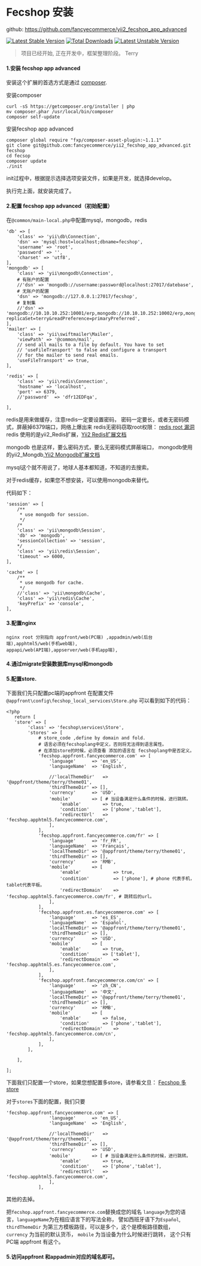 Fecshop 安装
=======================


github: https://github.com/fancyecommerce/yii2_fecshop_app_advanced

[![Latest Stable Version](https://poser.pugx.org/fancyecommerce/fecshop-app-advanced/v/stable)](https://packagist.org/packages/fancyecommerce/fecshop-app-advanced) [![Total Downloads](https://poser.pugx.org/fancyecommerce/fecshop-app-advanced/downloads)](https://packagist.org/packages/fancyecommerce/fecshop-app-advanced) [![Latest Unstable Version](https://poser.pugx.org/fancyecommerce/fecshop-app-advanced/v/unstable)](https://packagist.org/packages/fancyecommerce/fecshop-app-advanced)


> 项目已经开始, 正在开发中，框架整理阶段。
> Terry

#### 1.安装 fecshop app advanced

安装这个扩展的首选方式是通过 [composer](http://getcomposer.org/download/).

安装composer

```
curl -sS https://getcomposer.org/installer | php  
mv composer.phar /usr/local/bin/composer 
composer self-update
```

安装fecshop app advanced

```
composer global require "fxp/composer-asset-plugin:~1.1.1"
git clone git@github.com:fancyecommerce/yii2_fecshop_app_advanced.git  fecshop
cd fecsop
composer update
./init

```

init过程中，根据提示选择选项安装文件，如果是开发，就选择develop。

执行完上面，就安装完成了。

#### 2.配置 fecshop app advanced（初始配置）


在`@common/main-local.php`中配置mysql，mongodb，redis


```
'db' => [ 
	'class' => 'yii\db\Connection',
	'dsn' => 'mysql:host=localhost;dbname=fecshop',
	'username' => 'root',
	'password' => '',
	'charset' => 'utf8',
],
'mongodb' => [
	'class' => 'yii\mongodb\Connection',
	# 有账户的配置
	//'dsn' => 'mongodb://username:password@localhost:27017/datebase',
	# 无账户的配置
	'dsn' => 'mongodb://127.0.0.1:27017/fecshop',
	# 复制集
	//'dsn' => 'mongodb://10.10.10.252:10001/erp,mongodb://10.10.10.252:10002/erp,mongodb://10.10.10.252:10004/erp?replicaSet=terry&readPreference=primaryPreferred',
],
'mailer' => [
	'class' => 'yii\swiftmailer\Mailer',
	'viewPath' => '@common/mail',
	// send all mails to a file by default. You have to set
	// 'useFileTransport' to false and configure a transport
	// for the mailer to send real emails.
	'useFileTransport' => true,
],

'redis' => [
	'class' => 'yii\redis\Connection',
	'hostname' => 'localhost',
	'port' => 6379,
	//'password'  => 'dfr12EDFqa',
	
],
```

redis是用来做缓存，注意redis一定要设置密码，
密码一定要长，或者无密码模式，屏蔽掉6379端口，网络上爆出来
redis无密码窃取root权限： [redis root 漏洞](https://help.aliyun.com/knowledge_detail/37447.html)
redis 使用的是yii2_Redis扩展，[Yii2 Redis扩展文档](https://github.com/yiisoft/yii2-redis/blob/master/docs/guide/README.md)


mongodb 也是这样，要么密码方式，要么无密码模式屏蔽端口，
mongodb使用的yii2_Mongdb,[Yii2 Mongodb扩展文档](https://github.com/yiisoft/yii2-mongodb/blob/master/docs/guide/README.md)

mysql这个就不用说了，地球人基本都知道，不知道的去搜索。

对于redis缓存，如果您不想安装，可以使用mongodb来替代。

代码如下：

```
'session' => [
	/**
	 * use mongodb for session.
	 */
	/*
	'class' => 'yii\mongodb\Session',
	'db' => 'mongodb',
	'sessionCollection' => 'session',
	*/
	'class' => 'yii\redis\Session',
	'timeout' => 6000,
],

'cache' => [
	/**
	 * use mongodb for cache.
	 */
	//'class' => 'yii\mongodb\Cache',
	'class' => 'yii\redis\Cache',
	'keyPrefix' => 'console',
],
```


#### 3.配置nginx

```
nginx root 分别指向 appfront/web(PC端) ,appadmin/web(后台端),apphtml5/web(手机web端),
appapi/web(API端),appserver/web(手机app端),
```

#### 4.通过migrate安装数据库mysql和mongodb 

#### 5.配置store.

下面我们先只配置pc端的appfront
在配置文件`@appfront\config\fecshop_local_services\Store.php`
可以看到如下的代码：

```
<?php
   return [
   'store' => [
		'class' => 'fecshop\services\Store',
		'stores' => [
			# store_code ,define by domain and fold.
			# 语言必须在fecshoplang中定义，否则将无法得到语言属性。
			# 在添加store的时候，必须查看 添加的语言在 fecshoplang中是否定义。
			'fecshop.appfront.fancyecommerce.com' => [
				'language' 		=> 'en_US',
				'languageName' 	=> 'English',
				
				//'localThemeDir'	=> '@appfront/theme/terry/theme01',
				'thirdThemeDir'	=> [],
				'currency' 		=> 'USD',
				'mobile'		=> [ # 当设备满足什么条件的时候，进行跳转。
					'enable'		=> true,
					'condition'		=> ['phone','tablet'],
					'redirectUrl' 	=> 'fecshop.apphtml5.fancyecommerce.com',	
				],
			],
			'fecshop.appfront.fancyecommerce.com/fr' => [
				'language' 		=> 'fr_FR',
				'languageName' 	=> 'Français',
				'localThemeDir'	=> '@appfront/theme/terry/theme01',
				'thirdThemeDir'	=> [],
				'currency' 		=> 'RMB',
				'mobile'		=> [
					'enable'			=> true,
					'condition'			=> ['phone'], # phone 代表手机，tablet代表平板。
					'redirectDomain' 	=> 'fecshop.apphtml5.fancyecommerce.com/fr', # 跳转后的url。
				],
			],
			'fecshop.appfront.es.fancyecommerce.com' => [
				'language' 		=> 'es_ES',
				'languageName' 	=> 'Español',
				'localThemeDir'	=> '@appfront/theme/terry/theme01',
				'thirdThemeDir'	=> [],
				'currency' 		=> 'USD',
				'mobile'		=> [
					'enable'		=> true,
					'condition'		=> ['tablet'],
					'redirectDomain' 	=> 'fecshop.apphtml5.es.fancyecommerce.com',	
				],
			],
			'fecshop.appfront.fancyecommerce.com/cn' => [
				'language' 		=> 'zh_CN',
				'languageName' 	=> '中文',
				'localThemeDir'	=> '@appfront/theme/terry/theme01',
				'thirdThemeDir'	=> [],
				'currency' 		=> 'RMB',
				'mobile'		=> [
					'enable'		=> false,
					'condition'		=> ['phone','tablet'],
					'redirectDomain' 	=> 'fecshop.apphtml5.fancyecommerce.com/cn',	
				],
			],
		],
		
	],
			
];

```

下面我们只配置一个store，如果您想配置多store，请参看文旦：
[Fecshop 多store](fecshop-feature-mutil-stores.md)

对于`stores`下面的配置，我们只要

```
'fecshop.appfront.fancyecommerce.com' => [
				'language' 		=> 'en_US',
				'languageName' 	=> 'English',
				
				//'localThemeDir'	=> '@appfront/theme/terry/theme01',
				'thirdThemeDir'	=> [],
				'currency' 		=> 'USD',
				'mobile'		=> [ # 当设备满足什么条件的时候，进行跳转。
					'enable'		=> true,
					'condition'		=> ['phone','tablet'],
					'redirectUrl' 	=> 'fecshop.apphtml5.fancyecommerce.com',	
				],
			],
```

其他的去掉。

把`fecshop.appfront.fancyecommerce.com`替换成您的域名
`language`为您的语言，`languageName`为在相应语言下的写法全称，
譬如西班牙语下为`Español`,
`thirdThemeDir` 为第三方模板路径，可以是多个，这个是模板路径数组，
`currency` 为当前的默认货币，
`mobile` 为当设备为什么时候进行跳转，
这个只有PC端  appfront 有这个。


#### 5.访问appfront 和appadmin对应的域名即可。













